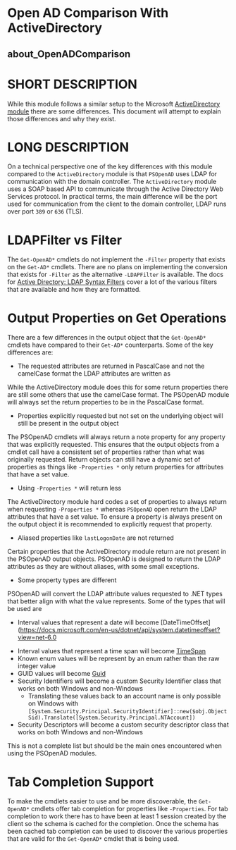 # Open AD Comparison With ActiveDirectory
## about_OpenADComparison

# SHORT DESCRIPTION
While this module follows a similar setup to the Microsoft [ActiveDirectory module](https://docs.microsoft.com/en-us/powershell/module/activedirectory/?view=windowsserver2022-ps) there are some differences.
This document will attempt to explain those differences and why they exist.

# LONG DESCRIPTION
On a technical perspective one of the key differences with this module compared to the `ActiveDirectory` module is that `PSOpenAD` uses LDAP for communication with the domain controller.
The `ActiveDirectory` module uses a SOAP based API to communicate through the Active Directory Web Services protocol.
In practical terms, the main difference will be the port used for communication from the client to the domain controller, LDAP runs over port `389` or `636` (TLS).

# LDAPFilter vs Filter
The `Get-OpenAD*` cmdlets do not implement the `-Filter` property that exists on the `Get-AD*` cmdlets.
There are no plans on implementing the conversion that exists for `-Filter` as the alternative `-LDAPFilter` is available.
The docs for [Active Directory: LDAP Syntax Filters](https://social.technet.microsoft.com/wiki/contents/articles/5392.active-directory-ldap-syntax-filters.aspx) cover a lot of the various filters that are available and how they are formatted.

# Output Properties on Get Operations
There are a few differences in the output object that the `Get-OpenAD*` cmdlets have compared to their `Get-AD*` counterparts.
Some of the key differences are:

+ The requested attributes are returned in PascalCase and not the camelCase format the LDAP attributes are written as

While the ActiveDirectory module does this for some return properties there are still some others that use the camelCase format.
The PSOpenAD module will always set the return properties to be in the PascalCase format.

+ Properties explicitly requested but not set on the underlying object will still be present in the output object

The PSOpenAD cmdlets will always return a note property for any property that was explicitly requested.
This ensures that the output objects from a cmdlet call have a consistent set of properties rather than what was originally requested.
Return objects can still have a dynamic set of properties as things like `-Properties *` only return properties for attributes that have a set value.

+ Using `-Properties *` will return less

The ActiveDirectory module hard codes a set of properties to always return when requesting `-Properties *` whereas `PSOpenAD` open return the LDAP attributes that have a set value.
To ensure a property is always present on the output object it is recommended to explicitly request that property.

+ Aliased properties like `lastLogonDate` are not returned

Certain properties that the ActiveDirectory module return are not present in the PSOpenAD output objects.
PSOpenAD is designed to return the LDAP attributes as they are without aliases, with some small exceptions.

+ Some property types are different

PSOpenAD will convert the LDAP attribute values requested to .NET types that better align with what the value represents.
Some of the types that will be used are

+ Interval values that represent a date will become [DateTimeOffset](https://docs.microsoft.com/en-us/dotnet/api/system.datetimeoffset?view=net-6.0
* Interval values that represent a time span will become [TimeSpan](https://docs.microsoft.com/en-us/dotnet/api/system.timespan?view=net-6.0)
* Known enum values will be represent by an enum rather than the raw integer value
* GUID values will become [Guid](https://docs.microsoft.com/en-us/dotnet/api/system.guid?view=net-6.0)
* Security Identifiers will become a custom Security Identifier class that works on both Windows and non-Windows
  * Translating these values back to an account name is only possible on Windows with `[System.Security.Principal.SecurityIdentifier]::new($obj.ObjectSid).Translate([System.Security.Principal.NTAccount])`
* Security Descriptors will become a custom security descriptor class that works on both Windows and non-Windows

This is not a complete list but should be the main ones encountered when using the PSOpenAD modules.

# Tab Completion Support
To make the cmdlets easier to use and be more discoverable, the `Get-OpenAD*` cmdlets offer tab completion for properties like `-Properties`.
For tab completion to work there has to have been at least 1 session created by the client so the schema is cached for the completion.
Once the schema has been cached tab completion can be used to discover the various properties that are valid for the `Get-OpenAD*` cmdlet that is being used.
